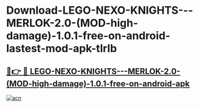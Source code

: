 # Download-LEGO-NEXO-KNIGHTS---MERLOK-2.0-(MOD-high-damage)-1.0.1-free-on-android-lastest-mod-apk-tlrlb

<h2><a href="https://apkcomod.com?title=LEGO-NEXO-KNIGHTS---MERLOK-2.0-(MOD-high-damage)-1.0.1-free-on-android">🔗👉 🔴 LEGO-NEXO-KNIGHTS---MERLOK-2.0-(MOD-high-damage)-1.0.1-free-on-android-apk </a></h2>

[![acn](https://github.com/user-attachments/assets/0f9c940e-d8b0-45ae-aac7-cd30a18b3e1c)](https://apkcomod.com?title=LEGO-NEXO-KNIGHTS---MERLOK-2.0-(MOD-high-damage)-1.0.1-free-on-android)
